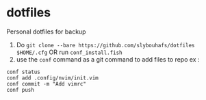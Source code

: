 # dotfiles
Personal dotfiles for backup

1. Do ` git clone --bare https://github.com/slybouhafs/dotfiles $HOME/.cfg ` OR run ` conf_install.fish `
2. use the ` conf ` command as a git command to add files to repo ex :
``` Shell
conf status
conf add .config/nvim/init.vim
conf commit -m "Add vimrc"
conf push
```

